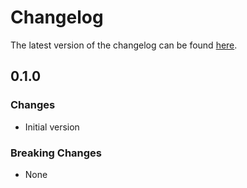 # Changelog

The latest version of the changelog can be found [here](https://github.com/Azure/bicep-registry-modules/blob/main/avm/res/event-hub/namespace/eventhub/CHANGELOG.md).

## 0.1.0

### Changes

- Initial version

### Breaking Changes

- None
